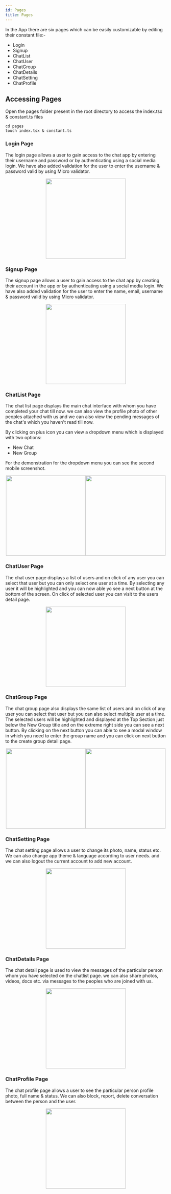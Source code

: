 ```yaml
---
id: Pages
title: Pages
---
```


In the App there are six pages which can be easily customizable by editing their constant file:-
* Login
* Signup
* ChatList
* ChatUser
* ChatGroup
* ChatDetails
* ChatSetting
* ChatProfile

## Accessing Pages
Open the pages folder present in the root directory to access the index.tsx & constant.ts files

```
cd pages
touch index.tsx & constant.ts
```

### Login Page
The login page allows a user to gain access to the chat app by entering their username and password or by authenticating using a social media login.
We have also added validation for the user to enter the username & password valid by using Micro validator.

<p align="center">
  <img width="250" src="../../img/login.png">
</p>

### Signup Page
The signup page allows a user to gain access to the chat app by creating their account in the app or by authenticating using a social media login.
We have also added validation for the user to enter the name, email, username & password valid by using Micro validator.

<p align="center">
  <img width="250" src="../../img/signup.png">
</p>

### ChatList Page
The chat list page displays the main chat interface with whom you have completed your chat till now.
we can also view the profile photo of other peoples attached with us and we can also view the pending messages of the chat's which you haven't read till now.

By clicking on plus icon you can view a dropdown menu which is displayed with two options: 
* New Chat
* New Group

For the demonstration for the dropdown menu you can see the second mobile screenshot.

<p align="center">
  <img width="250" style="display: inline-block; margin: 0;" src="../../img/chatlist.png"><img width="250" style="display: inline-block; margin: 0;" src="../../img/dropdown.png">
</p>

### ChatUser Page
The chat user page displays a list of users and on click of any user you can select that user but you can only select one user at a time.
By selecting any user it will be highlighted and you can now able yo see a next button at the bottom of the screen.
On click of selected user you can visit to the users detail page.

<p align="center">
  <img width="250" src="../../img/chatuser.png">
</p>

### ChatGroup Page
The chat group page also displays the same list of users and on click of any user you can select that user but you can also select multiple user at a time.
The selected users will be highlighted and displayed at the Top Section just below the New Group title and on the extreme right side you can see a next button.
By clicking on the next button you can able to see a modal window in which you need to enter the group name and you can click on next button to the create group detail page.

<p align="center">
  <img width="250" style="display: inline-block; margin: 0;" src="../../img/chatgroup.png"><img width="250" style="display: inline-block; margin: 0;" src="../../img/group.png">
</p>

### ChatSetting Page
The chat setting page allows a user to change its photo, name, status etc.
We can also change app theme & language according to user needs.
and we can also logout the current account to add new account.

<p align="center">
  <img width="250" src="../../img/chatsetting.png">
</p>

### ChatDetails Page
The chat detail page is used to view the messages of the particular person whom you have selected on the chatlist page.
we can also share photos, videos, docs etc. via messages to the peoples who are joined with us.

<p align="center">
  <img width="250" src="../../img/chatdetail.png">
</p>

### ChatProfile Page
The chat profile page allows a user to see the particular person profile photo, full name & status.
We can also block, report, delete conversation between the person and the user.

<p align="center">
  <img width="250" src="../../img/chatprofile.png">
</p>

